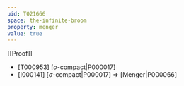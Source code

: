 ```yaml
---
uid: T021666
space: the-infinite-broom
property: menger
value: true
---
```

[[Proof]]

* [T000953] [$\sigma$-compact|P000017]
* [I000141] [$\sigma$-compact|P000017] => [Menger|P000066]

